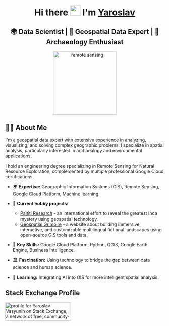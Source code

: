 <h1 align="center">Hi there <img src="https://github.com/blackcater/blackcater/raw/main/images/Hi.gif" height="32"/> I'm <a href="https://www.linkedin.com/in/vasyunin/" target="_blank">Yaroslav</a></h1>

<h2 align="center">🌍 Data Scientist | 📡 Geospatial Data Expert | 📜 Archaeology Enthusiast</h2>

<p align="center"><a href="https://en.wikipedia.org/wiki/Remote_sensing" target="_blank" rel="noreferrer"> <img src="https://upload.wikimedia.org/wikipedia/commons/d/d1/Satellite_imaging.svg" alt="remote sensing" width="200"/> </a></p>

## 🧑‍💻 About Me

I'm a geospatial data expert with extensive experience in analyzing, visualizing, and solving complex geographic problems. I specialize in spatial analysis, particularly interested in archaeology and environmental applications.

I hold an engineering degree specializing in Remote Sensing for Natural Resource Exploration, complemented by multiple professional Google Cloud certifications.

- 🌍 **Expertise:** Geographic Information Systems (GIS), Remote Sensing, Google Cloud Platform, Machine learning.
- 🔭 **Current hobby projects:**
  - [Paititi Research](https://www.paititi.info/) - an international effort to reveal the greatest Inca mystery using geospatial technology.
  - [Geospatial Grimoire](https://www.geospatial-grimoire.com/) - a website about building immersive, interactive, and customizable multilingual fictional landscapes using open-source GIS tools and data.
- 📡 **Key Skills:** Google Cloud Platform, Python, QGIS, Google Earth Engine, Business Intelligence.
- 🏛️ **Fascination:** Using technology to bridge the gap between data science and human science.

- 🌱 **Learning:** Integrating AI into GIS for more intelligent spatial analysis.

## Stack Exchange Profile

<a href="https://stackexchange.com/users/1717642"><img src="https://stackexchange.com/users/flair/1717642.png" width="208" height="58" alt="profile for Yaroslav Vasyunin on Stack Exchange, a network of free, community-driven Q&amp;A sites" title="profile for Yaroslav on Stack Exchange, a network of free, community-driven Q&amp;A sites"></a>
